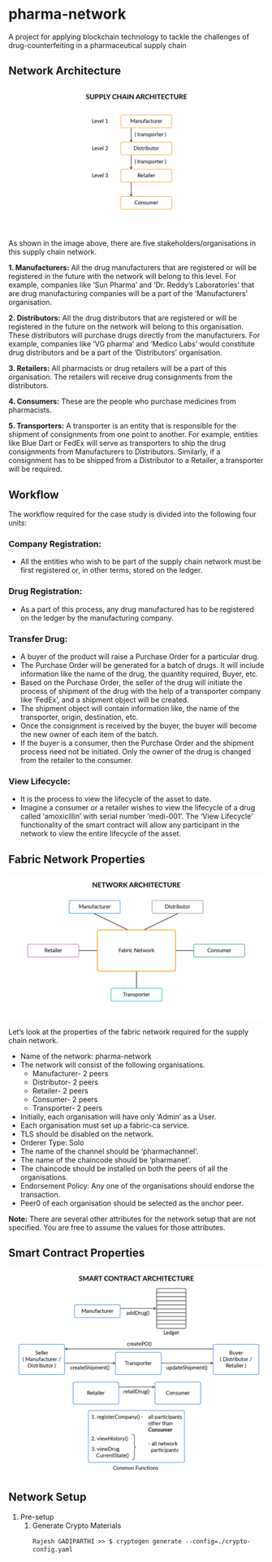 # pharma-network
A project for applying blockchain technology to tackle the challenges of drug-counterfeiting in a pharmaceutical supply chain

## Network Architecture

![](images/Network_Blueprint.png)


As shown in the image above, there are five stakeholders/organisations in this supply chain network.

 

**1. Manufacturers:** All the drug manufacturers that are registered or will be registered in the future with the network will belong to this level. For example, companies like ‘Sun Pharma’ and ‘Dr. Reddy’s Laboratories’ that are drug manufacturing companies will be a part of the ‘Manufacturers’ organisation.

 

**2. Distributors:** All the drug distributors that are registered or will be registered in the future on the network will belong to this organisation. These distributors will purchase drugs directly from the manufacturers. For example, companies like ‘VG pharma’ and ‘Medico Labs’ would constitute drug distributors and be a part of the ‘Distributors’ organisation.

 

**3. Retailers:** All pharmacists or drug retailers will be a part of this organisation. The retailers will receive drug consignments from the distributors. 

 

**4. Consumers:** These are the people who purchase medicines from pharmacists. 

 

**5. Transporters:** A transporter is an entity that is responsible for the shipment of consignments from one point to another. For example, entities like Blue Dart or FedEx will serve as transporters to ship the drug consignments from Manufacturers to Distributors. Similarly, if a consignment has to be shipped from a Distributor to a Retailer, a transporter will be required. 


## Workflow
The workflow required for the case study is divided into the following four units:

 

### Company Registration: 
-   All the entities who wish to be part of the supply chain network must be first registered or, in other terms, stored on the ledger. 
### Drug Registration:
-   As a part of this process, any drug manufactured has to be registered on the ledger by the manufacturing company. 
### Transfer Drug:
-   A buyer of the product will raise a Purchase Order for a particular drug.
-   The Purchase Order will be generated for a batch of drugs. It will include information like the name of the drug, the quantity required, Buyer, etc.
-   Based on the Purchase Order, the seller of the drug will initiate the process of shipment of the drug with the help of a transporter company like ‘FedEx’, and a shipment object will be created.
-   The shipment object will contain information like, the name of the transporter, origin, destination, etc.
-   Once the consignment is received by the buyer, the buyer will become the new owner of each item of the batch. 
-   If the buyer is a consumer, then the Purchase Order and the shipment process need not be initiated. Only the owner of the drug is changed from the retailer to the consumer. 
### View Lifecycle: 
-   It is the process to view the lifecycle of the asset to date. 
-   Imagine a consumer or a retailer wishes to view the lifecycle of a drug called ‘amoxicillin’ with serial number ‘medi-001’. The ‘View Lifecycle’ functionality of the smart contract will allow any participant in the network to view the entire lifecycle of the asset.


## Fabric Network Properties

![](images/Network_Architecture.png)

Let’s look at the properties of the fabric network required for the supply chain network.

-   Name of the network: pharma-network
-   The network will consist of the following organisations.
    -   Manufacturer- 2 peers
    -   Distributor-  2 peers
    -   Retailer- 2 peers
    -   Consumer- 2 peers
    -   Transporter- 2 peers
-   Initially, each organisation will have only ‘Admin’ as a User.
-   Each organisation must set up a fabric-ca service.
-   TLS should be disabled on the network.
-   Orderer Type: Solo
-   The name of the channel should be ‘pharmachannel’.
-   The name of the chaincode should be ‘pharmanet’.
-   The chaincode should be installed on both the peers of all the organisations.
-   Endorsement Policy: Any one of the organisations should endorse the transaction.
-   Peer0 of each organisation should be selected as the anchor peer.
 

**Note:** There are several other attributes for the network setup that are not specified. You are free to assume the values for those attributes.

## Smart Contract Properties
![](images/Smart_Contract_Flow.png)

## Network Setup

1. Pre-setup
    1. Generate Crypto Materials
		```console
        Rajesh GADIPARTHI >> $ cryptogen generate --config=./crypto-config.yaml
